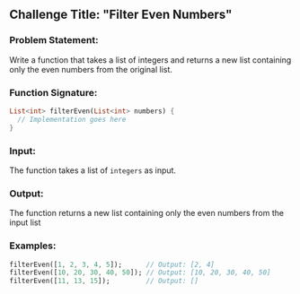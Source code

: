 ## Challenge Title: "Filter Even Numbers"

### Problem Statement:

Write a function that takes a list of integers and returns a new list containing only the even numbers from the original list.

### Function Signature:

```dart
List<int> filterEven(List<int> numbers) {
  // Implementation goes here
}
```

### Input:

The function takes a list of `integers` as input.

### Output:

The function returns a new list containing only the even numbers from the input list

### Examples:

```dart
filterEven([1, 2, 3, 4, 5]);      // Output: [2, 4]
filterEven([10, 20, 30, 40, 50]); // Output: [10, 20, 30, 40, 50]
filterEven([11, 13, 15]);         // Output: []
```